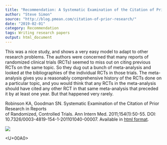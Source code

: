 ```yaml
---
title: "Recommendation: A Systematic Examination of the Citation of Prior Research"
author: "Steve Simon"
source: "http://blog.pmean.com/citation-of-prior-research/"
date: "2019-02-01"
category: Recommendation
tags: Writing research papers
output: html_document
---
```


This was a nice study, and shows a very easy model to adapt to other
research problems. The authors were concerned that many reports of
randomized clinical trials (RCTs) seemed to miss out on citing previous
RCTs on the same topic. So they dug out a bunch of meta-analysis and
looked at the bibliographies of the individual RCTs in those trials. The
meta-analysis gives you a reasonably comprehensive history of the RCTs
done on a particular topic, and you would think that any RCTs in the
meta-analysis should have cited any other RCT in that same meta-analysis
that preceded it by at least one year. But that happened very
rarely.

<!---More--->

Robinson KA, Goodman SN. Systematic Examination of the Citation of Prior
Research in Reports\
of Randomized, Controlled Trials. Ann Intern Med. 2011;154(1):50-55.
DOI: 10.7326/0003-4819-154-1-201101040-00007. Available in [html
format](https://annals.org/aim/fullarticle/746687).

![](../../web/images/citation-of-prior-research01.png)



<U+00A0>


